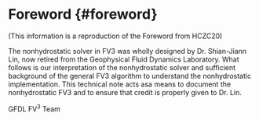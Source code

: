 Foreword {#foreword}
========================
(This information is a reproduction of the Foreword from HCZC20)

The nonhydrostatic solver in FV3 was wholly designed by Dr. Shian-Jiann Lin, now retired from the Geophysical Fluid Dynamics Laboratory. What follows is our interpretation of the nonhydrostatic solver and sufficient background of the general FV3 algorithm to understand the nonhydrostatic implementation. This technical note acts asa means to document the nonhydrostatic FV3 and to ensure that credit is properly given to Dr. Lin.

GFDL FV<sup>3</sup> Team
